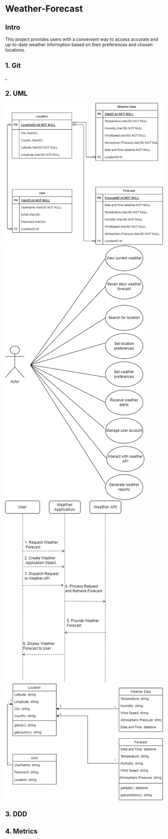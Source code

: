 # Weather-Forecast
## Intro
This project provides users with a convenient way to access accurate and up-to-date weather information based on their preferences and chosen locations.
## 1. Git
_
## 2. UML
![Entity-Relationship Diagram](https://github.com/homa-ae/Weather-Forecast/blob/main/Entity-Relationship%20Diagram.jpg?raw=true)
![Use Case Diagram](https://raw.githubusercontent.com/homa-ae/Weather-Forecast/918dc590ed5834ec795196e50307c72ab60775a4/Use%20Case%20Diagram.jpg)
![Sequence Diagram](https://github.com/homa-ae/Weather-Forecast/blob/main/Sequence%20Diagram.jpg?raw=true)
![Class Diagram](https://github.com/homa-ae/Weather-Forecast/blob/main/Class%20Diagram.jpg?raw=true)

## 3. DDD

## 4. Metrics


